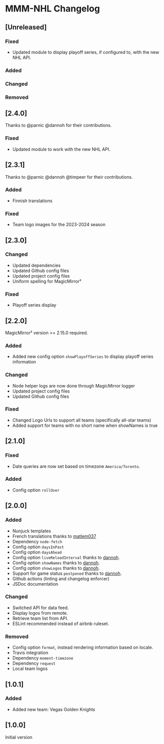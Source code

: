 # MMM-NHL Changelog

## [Unreleased]

### Fixed

* Updated module to display playoff series, if configured to, with the new NHL API.

### Added

### Changed

### Removed

## [2.4.0]

Thanks to @parnic @dannoh for their contributions.

### Fixed

* Updated module to work with the new NHL API.

## [2.3.1]

Thanks to @parnic @dannoh @timpeer for their contributions.

### Added

* Finnish translations

### Fixed

* Team logo images for the 2023-2024 season

## [2.3.0]

### Changed

* Updated dependencies
* Updated Github config files
* Updated project config files
* Uniform spelling for MagicMirror²

### Fixed

* Playoff series display

## [2.2.0]

MagicMirror² version >= 2.15.0 required.

### Added

* Added new config option `showPlayoffSeries` to display playoff series information

### Changed

* Node helper logs are now done through MagicMirror logger
* Updated project config files
* Updated Github config files

### Fixed

* Changed Logo Urls to support all teams (specifically all-star teams)
* Added support for teams with no short name when showNames is true

## [2.1.0]

### Fixed

* Date queries are now set based on timezone `America/Toronto`.

### Added

* Config option `rollOver`

## [2.0.0]

### Added

* Nunjuck templates
* French translations thanks to [matlem037](https://github.com/matlem037)
* Dependency `node-fetch`
* Config option `daysInPast`
* Config option `daysAhead`
* Config option `liveReloadInterval` thanks to [dannoh](https://github.com/dannoh).
* Config option `showNames` thanks to [dannoh](https://github.com/dannoh).
* Config option `showLogos` thanks to [dannoh](https://github.com/dannoh).
* Support for game status `postponed` thanks to [dannoh](https://github.com/dannoh).
* Github actions (linting and changelog enforcer)
* JSDoc documentation

### Changed

* Switched API for data feed.
* Display logos from remote.
* Retrieve team list from API.
* ESLint recommended instead of airbnb ruleset.

### Removed

* Config option `format`, instead rendering information based on locale.
* Travis integration
* Dependency `moment-timezone`
* Dependency `request`
* Local team logos

## [1.0.1]

### Added

* Added new team: Vegas Golden Knights

## [1.0.0]

Initial version
